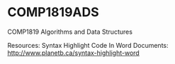 # COMP1819ADS
COMP1819 Algorithms and Data Structures

Resources:
Syntax Highlight Code In Word Documents: http://www.planetb.ca/syntax-highlight-word
